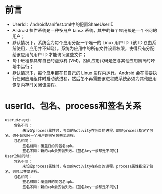# 前言
- UserId：AndroidManifest.xml中的配置ShareUserID
- Android 操作系统是一种多用户 Linux 系统，其中的每个应用都是一个不同的用户；
- 默认情况下，系统会为每个应用分配一个唯一的 Linux 用户 ID（该 ID 仅由系统使用，应用并不知晓）。系统为应用中的所有文件设置权限，使得只有分配给该应用的用户 ID 才能访问这些文件；
- 每个进程都具有自己的虚拟机 (VM)，因此应用代码是在与其他应用隔离的环境中运行；
- 默认情况下，每个应用都在其自己的 Linux 进程内运行。Android 会在需要执行任何应用组件时启动该进程，然后在不再需要该进程或系统必须为其他应用恢复内存时关闭该进程。

# userId、包名、process和签名关系
```
UserId不同时： 
    包名不同：
        未设定process属性时，各自的Activity在各自的进程。即使process指定了包名，也不会和另一个用户的同名包共享进程。 
    包名相同： 
        签名相同：覆盖旧的同包名apk。
        签名不同：新的apk会安装失败。【签名key一般都是不同的】
UserId相同时： 
    包名不同：
        未设定process属性时，各自的Activity在各自的进程。process属性指定了包名，则可以共享进程。 
    包名相同： 
        签名相同：覆盖旧的同包名apk。
        签名不同：新的apk会安装失败。【签名key一般都是不同的】
```
